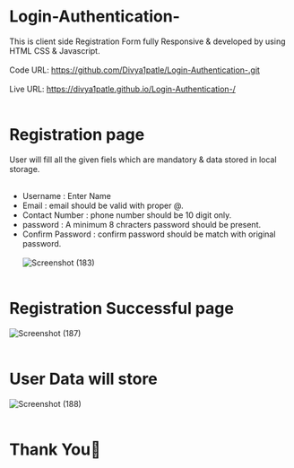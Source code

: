 # Login-Authentication-  
This is client side Registration Form fully Responsive & developed by using HTML CSS & Javascript.<br><br>
Code URL: https://github.com/Divya1patle/Login-Authentication-.git<br><br>
Live URL: https://divya1patle.github.io/Login-Authentication-/ <br><br>

# Registration page
User will fill all the given fiels which are mandatory & data stored in local storage. <br><br>
  * Username : Enter Name  <br>
  * Email : email should be valid with proper @. <br>
  * Contact Number : phone number should be 10 digit only. <br>
  * password : A minimum 8 chracters password should be present. <br>
  * Confirm Password : confirm password should be match with original password. <br><br>
![Screenshot (183)](https://user-images.githubusercontent.com/104731894/182768691-d4b63c8b-e7b5-475e-9853-1b0dcc94eeb8.png)<br><br>
# Registration Successful page
![Screenshot (187)](https://user-images.githubusercontent.com/104731894/182893978-6dd3de5b-0d38-45e5-b64a-ab8114b7a2f7.png)<br><br>
# User Data will store
![Screenshot (188)](https://user-images.githubusercontent.com/104731894/182893892-c5a8606b-2042-42f6-8b20-ca13876f53a8.jpg)<br><br>
# Thank You🙏
